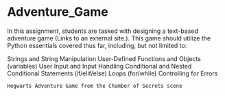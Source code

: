 # Adventure_Game

In this assignment, students are tasked with designing a text-based adventure game (Links to an external site.). This game should utilize the Python essentials covered thus far, including, but not limited to:

Strings and String Manipulation
User-Defined Functions and Objects (variables)
User Input and Input Handling
Conditional and Nested Conditional Statements (if/elif/else)
Loops (for/while)
Controlling for Errors

~~~
Hogwarts Adventure Game from the Chamber of Secrets scene
